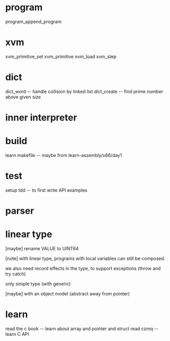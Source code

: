 # program

program_append_program

# xvm

xvm_primitive_set
xvm_primitive
xvm_load
xvm_step

# dict

dict_word -- handle collision by linked list
dict_create -- find prime number above given size

# inner interpreter

# build

learn makefile -- maybe from learn-assembly/x86/day1

# test

setup tdd -- to first write API examples

# parser

# linear type

[maybe] rename VALUE to UINT64

[note] with linear type, programs with local variables can still be composed.

we also need record effects in the type, to support exceptions (throw and try catch)

only simple type (with generic)

[maybe] with an object model (abstract away from pointer)

# learn

read the c book -- learn about array and pointer and struct
read czmq -- learn C API
